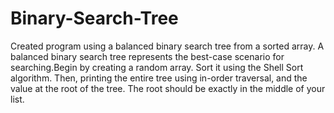 # Binary-Search-Tree
Created program using a balanced binary search tree from a sorted array. A balanced binary search tree represents the best-case scenario for searching.Begin by creating a random array. Sort it using the Shell Sort algorithm. Then, printing the entire tree using in-order traversal, and the value at the root of the tree. The root should be exactly in the middle of your list.
